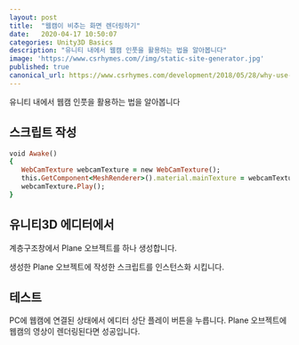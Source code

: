 ```yaml
---
layout: post
title:  "웹캠이 비추는 화면 렌더링하기"
date:   2020-04-17 10:50:07
categories: Unity3D Basics
description: "유니티 내에서 웹캠 인풋을 활용하는 법을 알아봅니다"
image: 'https://www.csrhymes.com//img/static-site-generator.jpg'
published: true
canonical_url: https://www.csrhymes.com/development/2018/05/28/why-use-a-static-site-generator.html
---
```


유니티 내에서 웹캠 인풋을 활용하는 법을 알아봅니다

## 스크립트 작성
```ruby
void Awake()
{
   WebCamTexture webcamTexture = new WebCamTexture();
   this.GetComponent<MeshRenderer>().material.mainTexture = webcamTexture;
   webcamTexture.Play();
}
```

## 유니티3D 에디터에서
계층구조창에서 Plane 오브젝트를 하나 생성합니다.

생성한 Plane 오브젝트에 작성한 스크립트를 인스턴스화 시킵니다.

## 테스트
PC에 웹캠에 연결된 상태에서 에디터 상단 플레이 버튼을 누릅니다.
Plane 오브젝트에 웹캠의 영상이 렌더링된다면 성공입니다.
